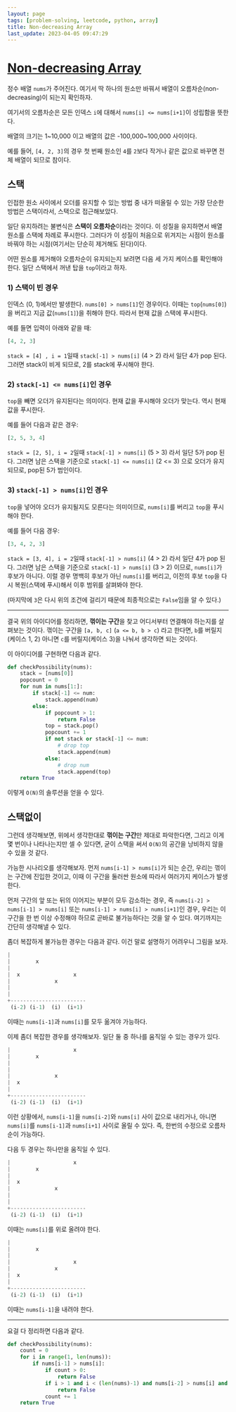 ```yaml
---
layout: page
tags: [problem-solving, leetcode, python, array]
title: Non-decreasing Array
last_update: 2023-04-05 09:47:29
---
```


# [Non-decreasing Array](https://leetcode.com/problems/non-decreasing-array/)

 정수 배열 `nums`가 주어진다. 여기서 딱 하나의 원소만 바꿔서 배열이
 오름차순(non-decreasing)이 되는지 확인하자.

 여기서의 오름차순은 모든 인덱스 `i`에 대해서 `nums[i] <= nums[i+1]`이
 성립함을 뜻한다.

 배열의 크기는 1~10,000 이고 배열의 값은 -100,000~100,000 사이이다.

 예를 들어, `[4, 2, 3]`의 경우 첫 번째 원소인 `4`를 `2`보다 작거나
 같은 값으로 바꾸면 전체 배열이 되므로 참이다.

## 스택

 인접한 원소 사이에서 오더를 유지할 수 있는 방법 중 내가 떠올릴 수
 있는 가장 단순한 방법은 스택이라서, 스택으로 접근해보았다.

 일단 유지하려는 불변식은 **스택이 오름차순**이라는 것이다. 이 성질을
 유지하면서 배열 원소를 스택에 차례로 푸시한다. 그러다가 이 성질이
 처음으로 위겨지는 시점이 원소를 바꿔야 하는 시점(여기서는 단순히
 제거해도 된다)이다.

 어떤 원소를 제거해야 오름차순이 유지되는지 보려면 다음 세 가지
 케이스를 확인해야 한다. 일단 스택에서 꺼낸 탑을 `top`이라고 하자.

### 1) 스택이 빈 경우
 인덱스 (0, 1)에서만 발생한다. `nums[0] > nums[1]`인 경우이다. 이때는
 `top`(`nums[0]`)을 버리고 지금 값(`nums[1]`)을 취해야 한다. 따라서
 현재 값을 스택에 푸시한다.

 예를 들면 입력이 아래와 같을 때:

```python
[4, 2, 3]
```

 `stack = [4] , i = 1`일때 `stack[-1] > nums[i]` (4 > 2) 라서 일단 4가
 pop 된다.  그러면 stack이 비게 되므로, 2를 stack에 푸시해야 한다.

### 2) `stack[-1] <= nums[i]`인 경우
 `top`을 빼면 오더가 유지된다는 의미이다. 현재 값을 푸시해야 오더가
 맞는다. 역시 현재 값을 푸시한다.

 예를 들어 다음과 같은 경우:

```python
[2, 5, 3, 4]
```


 `stack = [2, 5], i = 2`일때 `stack[-1] > nums[i]` (5 > 3) 라서 일단
 5가 pop 된다. 그러면 남은 스택을 기준으로 `stack[-1] <= nums[i]` (2
 <= 3) 으로 오더가 유지되므로, pop된 5가 범인이다.

### 3) `stack[-1] > nums[i]`인 경우
 `top`을 넣어야 오더가 유지될지도 모른다는 의미이므로, `nums[i]`를
 버리고 `top`을 푸시해야 한다.

 예를 들어 다음 경우:

```python
[3, 4, 2, 3]
```

 `stack = [3, 4], i = 2`일때 `stack[-1] > nums[i]` (4 > 2) 라서 일단
 4가 pop 된다. 그러면 남은 스택을 기준으로 `stack[-1] > nums[i]` (3 >
 2) 이므로, `nums[i]`가 후보가 아니다. 이럴 경우 명백히 후보가 아닌
 `nums[i]`를 버리고, 이전의 후보 `top`을 다시 복원(스택에 푸시)해서
 이후 범위를 살펴봐야 한다.

 (마지막에 `3`은 다시 위의 조건에 걸리기 때문에 최종적으로는
 `False`임을 알 수 있다.)

---

 결국 위의 아이디어를 정리하면, **꺾이는 구간**을 찾고 어디서부터
 연결해야 하는지를 살펴보는 것이다. 꺾이는 구간을 `[a, b, c]` (`a <=
 b, b > c`) 라고 한다면, `b`를 버릴지(케이스 1, 2) 아니면 `c`를
 버릴지(케이스 3)을 나눠서 생각하면 되는 것이다.

 이 아이디어를 구현하면 다음과 같다.

```python
def checkPossibility(nums):
    stack = [nums[0]]
    popcount = 0
    for num in nums[1:]:
        if stack[-1] <= num:
            stack.append(num)
        else:
            if popcount > 1:
                return False
            top = stack.pop()
            popcount += 1
            if not stack or stack[-1] <= num:
                # drop top
                stack.append(num)
            else:
                # drop num
                stack.append(top)
    return True
```

 이렇게 `O(N)`의 솔루션을 얻을 수 있다.

## 스택없이

 그런데 생각해보면, 위에서 생각한대로 **꺾이는 구간**만 제대로
 파악한다면, 그리고 이게 몇 번이나 나타나는지만 셀 수 있다면, 굳이
 스택을 써서 `O(N)`의 공간을 낭비하지 않을 수 있을 것 같다.

 가능한 시나리오를 생각해보자. 먼저 `nums[i-1] > nums[i]`가 되는 순간,
 우리는 꺾이는 구간에 진입한 것이고, 이때 이 구간을 둘러싼 원소에
 따라서 여러가지 케이스가 발생한다.

 먼저 구간의 앞 또는 뒤의 이어지는 부분이 모두 감소하는 경우, 즉
 `nums[i-2] > nums[i-1] > nums[i]` 또는 `nums[i-1] > nums[i] >
 nums[i+1]`인 경우, 우리는 이 구간을 한 번 이상 수정해야 하므로 곧바로
 불가능하다는 것을 알 수 있다. 여기까지는 간단히 생각해낼 수 있다.

 좀더 복잡하게 불가능한 경우는 다음과 같다. 이건 말로 설명하기
 어려우니 그림을 보자.

```python
|
|        x
|
|  x                 x
|              x
|
|
+------------------------
 (i-2) (i-1)  (i)  (i+1)
```

 이때는 `nums[i-1]`과 `nums[i]`를 모두 옮겨야 가능하다.


 이제 좀더 복잡한 경우를 생각해보자. 일단 둘 중 하나를 움직일 수 있는
 경우가 있다.

```python
|                    x
|        x
|
|
|              x
|  x
|
+------------------------
 (i-2) (i-1)  (i)  (i+1)
```

 이런 상황에서, `nums[i-1]`을 `nums[i-2]`와 `nums[i]` 사이 값으로
 내리거나, 아니면 `nums[i]`를 `nums[i-1]`과 `nums[i+1]` 사이로 올릴 수
 있다. 즉, 한번의 수정으로 오름차순이 가능하다.

 다음 두 경우는 하나만을 움직일 수 있다.


```python
|                    x
|        x
|
|  x
|              x
|
|
+------------------------
 (i-2) (i-1)  (i)  (i+1)
```


 이때는 `nums[i]`를 위로 올려야 한다.

```python
|
|        x
|
|                    x
|              x
|  x
|
+------------------------
 (i-2) (i-1)  (i)  (i+1)
```


 이때는 `nums[i-1]`을 내려야 한다.

---

 요걸 다 정리하면 다음과 같다.


```python
def checkPossibility(nums):
    count = 0
    for i in range(1, len(nums)):
        if nums[i-1] > nums[i]:
            if count > 0:
                return False
            if i > 1 and i < (len(nums)-1) and nums[i-2] > nums[i] and nums[i-1] > nums[i+1]:
                return False
            count += 1
    return True
```
